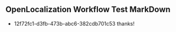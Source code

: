 ## OpenLocalization Workflow Test MarkDown
* 12f72fc1-d3fb-473b-abc6-382cdb701c53 
thanks!<!--HONumber=Mar16_HO3-->
